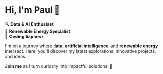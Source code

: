 # Hi, I'm Paul 👋

🔍 **Data & AI Enthusiast**  
🌿 **Renewable Energy Specialist**  
🚀 **Coding Explorer**

I'm on a journey where **data**, **artificial intelligence**, and **renewable energy** intersect. Here, you'll discover my latest explorations, innovative projects, and ideas.

**Join me** as I turn curiosity into impactful solutions! 🚀
